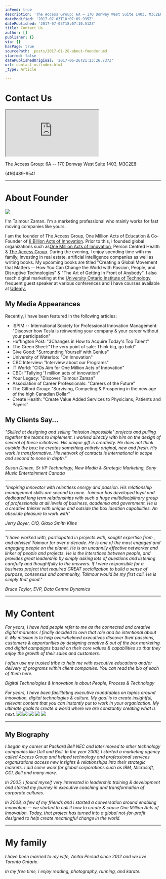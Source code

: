 ```yaml
---
inFeed: true
description: 'The Access Group: 6A – 170 Donway West Suite 1403, M3C2E8'
dateModified: '2017-07-03T18:07:09.935Z'
datePublished: '2017-07-03T18:07:10.512Z'
title: Contact Us
author: []
publisher: {}
via: {}
hasPage: true
sourcePath: _posts/2017-01-28-about-founder.md
starred: false
datePublishedOriginal: '2017-06-26T21:23:26.737Z'
url: contact-us/index.html
_type: Article

---
```

# Contact Us

<iframe src="https://the-grid.github.io/ed-location/?latitude=43.735389&amp;longitude=-79.348046&amp;zoom=16&amp;address=170%20The%20Donway%20W%2C%20Toronto%2C%20Ontario%20M3C%202G3%2C%20Canada" style=""></iframe>

The Access Group: 6A -- 170 Donway West Suite 1403, M3C2E8

(416)489-9541

---

# About Founder
![](https://the-grid-user-content.s3-us-west-2.amazonaws.com/cfeb3a74-489f-423b-836d-a816ab0aaf6f.jpg)

I'm Taimour Zaman. I'm a marketing professional who mainly works for fast moving companies like yours.

I am the founder of The Access Group, One Million Acts of Education & Co-Founder of [8 Billion Acts of Innovation][0]. Prior to this, I founded global organizations such as[One Million Acts of Innovation][1], Person Centred Health & [The Access Group][2]. During the evening, I enjoy spending time with my family, investing in real estate, artificial intelligence companies as well as writing books. My upcoming books are titled "Creating a Global Movement that Matters -- How You Can Change the World with Passion, People, and Disruptive Technologies" & "The Art of Getting In Front of Anybody". I also teach digital marketing at the [University Ontario Institute of Technology][3], frequent guest speaker at various conferences and I have courses available at [Udemy.][4]

## **My Media Appearances**

Recently, I have been featured in the following articles:

* ISPIM -- International Society for Professional Innovation Management: "Discover how Tesla is reinventing your company & your career without your participation"
* Huffington Post: "3Changes in How to Acquire Today's Top Talent"
* The Green Sheet:"The very point of sale: Think big, go bold"
* Give Good: "Surrounding Yourself with Genius"
* University of Waterloo: "On Innovation"
* CBC Interview: "Interview about our Programs"
* IT World: "CIOs Aim for One Million Acts of Innovation"
* CBC: "Tallying '1 million acts of innovation"
* Your Legacy: "Discover Taimour Zaman"
* Association of Career Professionals: "Careers of the Future"
* The Gilford Group: "Surviving, Competing & Prospering in the new age of the high Canadian Dollar"
* Create Health: "Create Value Added Services to Physicians, Patients and Payers"

## My Clients Say...

_"Skilled at designing and selling "mission impossible" projects and pulling together the teams to implement. I worked directly with him on the design of several of these initiatives. His unique gift is creativity. He does not think outside the box; he creates something entirely original, new and fresh. His work is transformative. His network of contacts is international in scope and second to none in depth."_

_Susan Dineen, Sr VP Technology, New Media & Strategic Marketing, Sony Music Entertainment Canada_

---

_"Inspiring innovator with relentless energy and passion. His relationship management skills are second to none. Taimour has developed loyal and dedicated long term relationships with such a huge multidisciplinary group of professionals at all levels of business, academia and government. He is a creative thinker with unique and outside the box ideation capabilities. An absolute pleasure to work with"_

_Jerry Boyer, CIO, Glaxo Smith Kline_

---

_"I have worked with, participated in projects with, sought expertise from , and advised Taimour for over a decade. He is one of the most engaged and engaging people on the planet. He is an uncannily effective networker and linker of people and projects. He is the interstices between people, and provides great leadership by simply asking lots of questions and listening carefully and thoughtfully to the answers. If I were responsible for a business project that required GREAT socialization to build a sense of purpose, consensus and community, Taimour would be my first call. He is simply that good."_

_Bruce Taylor, EVP, Data Centre Dynamics_

---

# My Content

_For years, I have had people refer to me as the connected and creative digital marketer. I finally decided to own that role and be intentional about it. My mission is to help overwhelmed executives discover their passions, customers & opportunities by designing creative & out of the box marketing and digital campaigns based on their core values & capabilities so that they enjoy the growth of their sales and customers._

_I often use my trusted tribe to help me with executive educations and/or delivery of programs within client companies. You can read the bio of each of them here._

_Digital Technologies & Innovation is about People, Process & Technology_

_For years, I have been facilitating executive roundtables on topics around innovation, digital technologies & culture. My goal is to create insightful, relevant content that you can instantly put to work in your organization. My ultimate goals to create a world where we are constantly creating what is next._
![](https://the-grid-user-content.s3-us-west-2.amazonaws.com/aa6dc848-deeb-44cc-a2eb-b14a70a70785.jpg)
![](https://the-grid-user-content.s3-us-west-2.amazonaws.com/c13b973e-ab85-4ef3-b6cc-2e2073240656.jpg)
![](https://the-grid-user-content.s3-us-west-2.amazonaws.com/da55595e-9f6f-4ce8-8872-adede0fc5ee8.jpg)
![](https://the-grid-user-content.s3-us-west-2.amazonaws.com/6fe69f06-d5fc-4f34-b95c-1ef2e5ca3c4e.jpg)
![](https://the-grid-user-content.s3-us-west-2.amazonaws.com/49996914-cb96-4546-8ea5-aa769b12faac.jpg)

---

## My Biography

_I began my career at Packard Bell NEC and later moved to other technology companies like Dell and Bell. In the year 2000, I started a marketing agency called Access Group and helped technology and professional services organizations access new insights & relationships into their strategic markets. I did some work for global corporations such as IBM, Microsoft, CGI, Bell and many more._

_In 2005, I found myself very interested in leadership training & development and started my journey in executive coaching and transformation of corporate cultures._

_In 2008, a few of my friends and I started a conversation around enabling innovation -- we started to call it how to create & cause One Million Acts of Innovation. Today, that project has turned into a global not-for-profit designed to help create meaningful change in the world._

---

# My family

_I have been married to my wife, Anitra Persad since 2012 and we live Toronto Ontario._

_In my free time, I enjoy reading, photography, running, and karate._

[0]: http://www.8billionactsofinnovation.com/
[1]: http://www.onemillionactsofinnovation.org/
[2]: http://www.access-group.ca/
[3]: http://mdc.uoit.ca/our_instructors/taimour-zaman.php
[4]: https://www.udemy.com/